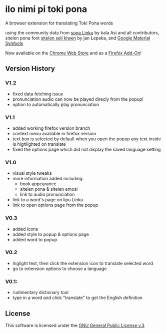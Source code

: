 # ilo nimi pi toki pona
A browser extension for translating Toki Pona words

using the community data from [sona Linku](https://github.com/lipu-linku/sona) by kala Asi and all contributors, sitelen pona font [sitelen seli kiwen](http://www.kreativekorp.com/software/fonts/sitelenselikiwen/) by jan Lepeka,
and [Google Material Symbols](https://fonts.google.com/icons?selection.family=Rubik:wght@300;400;500)

Now available on the [Chrome Web Store](https://chrome.google.com/webstore/detail/toki-pona-dictionary/cccekjhkcfnbfdkimklpaednfcekcbac?authuser=1) and as a [Firefox Add-On](https://addons.mozilla.org/en-US/firefox/addon/toki-pona-dictionary/?utm_source=addons.mozilla.org&utm_medium=referral&utm_content=search)!

## Version History

### V1.2
- fixed data fetching issue
- pronunciation audio can now be played direcly from the popup!
- option to automatically play pronunciation

### V1.1
- added working firefox version branch
- context menu available in firefox version
- text box is selected by default when you open the popup any text inside is highlighted on translate
- fixed the options page which did not display the saved language setting

### V1.0
- visual style tweaks
- more information added including:
  - book appearance
  - sitelen pona & sitelen emosi
  - link to audio pronunciation
- link to a word's page on lipu Linku
- link to open options page from the popup

### V0.3
- added icons
- added style to popup & options page
- added word to popup

### V0.2
- higlight text, then click the extension icon to translate selected word
- go to extension options to choose a language

### V0.1:
- rudimentary dictionary tool
- type in a word and click "translate" to get the English definition

## License

This software is licensed under the [GNU General Public License v.3](https://www.gnu.org/licenses/gpl-3.0.html)